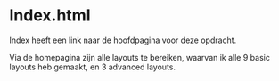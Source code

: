 # Index.html

Index heeft een link naar de hoofdpagina voor deze opdracht.

Via de homepagina zijn alle layouts te bereiken, waarvan ik alle 9 basic layouts heb gemaakt, en 3 advanced layouts.
